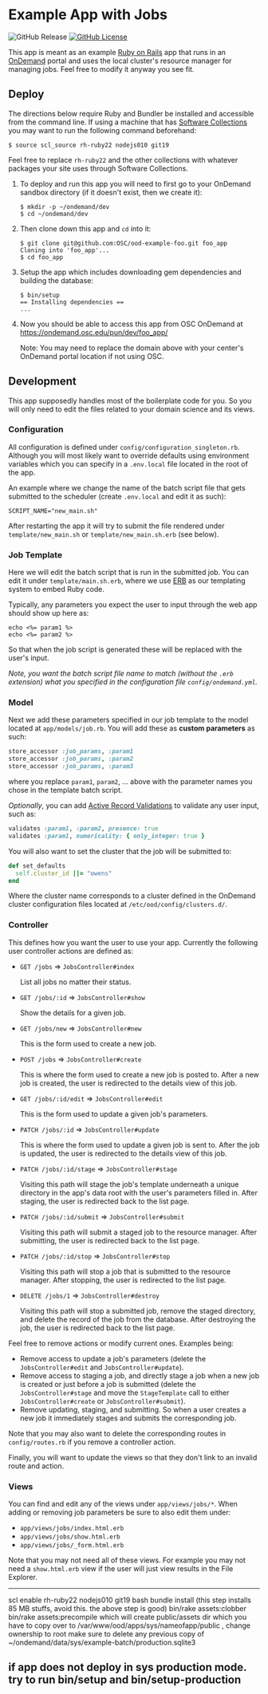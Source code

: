 # Example App with Jobs

![GitHub Release](https://img.shields.io/github/release/osc/ood-example-batch.svg)
[![GitHub License](https://img.shields.io/badge/license-MIT-green.svg)](https://opensource.org/licenses/MIT)

This app is meant as an example [Ruby on Rails] app that runs in an [OnDemand]
portal and uses the local cluster's resource manager for managing jobs. Feel
free to modify it anyway you see fit.

## Deploy

The directions below require Ruby and Bundler be installed and accessible from
the command line. If using a machine that has [Software Collections] you may
want to run the following command beforehand:

```console
$ source scl_source rh-ruby22 nodejs010 git19
```

Feel free to replace `rh-ruby22` and the other collections with whatever
packages your site uses through Software Collections.

1. To deploy and run this app you will need to first go to your OnDemand
   sandbox directory (if it doesn't exist, then we create it):

   ```console
   $ mkdir -p ~/ondemand/dev
   $ cd ~/ondemand/dev
   ```

2. Then clone down this app and `cd` into it:

   ```console
   $ git clone git@github.com:OSC/ood-example-foo.git foo_app
   Cloning into 'foo_app'...
   $ cd foo_app
   ```

3. Setup the app which includes downloading gem dependencies and building the
   database:

   ```console
   $ bin/setup
   == Installing dependencies ==
   ...
   ```

4. Now you should be able to access this app from OSC OnDemand at
   https://ondemand.osc.edu/pun/dev/foo_app/

   Note: You may need to replace the domain above with your center's OnDemand
   portal location if not using OSC.

## Development

This app supposedly handles most of the boilerplate code for you. So you will
only need to edit the files related to your domain science and its views.

### Configuration

All configuration is defined under `config/configuration_singleton.rb`.
Although you will most likely want to override defaults using environment
variables which you can specify in a `.env.local` file located in the root of
the app.

An example where we change the name of the batch script file that gets
submitted to the scheduler (create `.env.local` and edit it as such):

```shell
SCRIPT_NAME="new_main.sh"
```

After restarting the app it will try to submit the file rendered under
`template/new_main.sh` or `template/new_main.sh.erb` (see below).

### Job Template

Here we will edit the batch script that is run in the submitted job. You can
edit it under `template/main.sh.erb`, where we use [ERB] as our templating
system to embed Ruby code.

Typically, any parameters you expect the user to input through the web app
should show up here as:

```erb
echo <%= param1 %>
echo <%= param2 %>
```

So that when the job script is generated these will be replaced with the user's
input.

*Note, you want the batch script file name to match (without the `.erb`
extension) what you specified in the configuration file `config/ondemand.yml`.*

### Model

Next we add these parameters specified in our job template to the model located
at `app/models/job.rb`. You will add these as **custom parameters** as such:

```ruby
store_accessor :job_params, :param1
store_accessor :job_params, :param2
store_accessor :job_params, :param3
```

where you replace `param1`, `param2`, ... above with the parameter names you
chose in the template batch script.

*Optionally*, you can add [Active Record Validations] to validate any user
input, such as:

```ruby
validates :param1, :param2, presence: true
validates :param1, numericality: { only_integer: true }
```

You will also want to set the cluster that the job will be submitted to:

```ruby
def set_defaults
  self.cluster_id ||= "owens"
end
```

Where the cluster name corresponds to a cluster defined in the OnDemand cluster
configuration files located at `/etc/ood/config/clusters.d/`.

### Controller

This defines how you want the user to use your app. Currently the following
user controller actions are defined as:

- `GET /jobs` => `JobsController#index`

   List all jobs no matter their status.

- `GET /jobs/:id` => `JobsController#show`

   Show the details for a given job.

- `GET /jobs/new` => `JobsController#new`

   This is the form used to create a new job.

- `POST /jobs` => `JobsController#create`

   This is where the form used to create a new job is posted to. After a new
   job is created, the user is redirected to the details view of this job.

- `GET /jobs/:id/edit` => `JobsController#edit`

   This is the form used to update a given job's parameters.

- `PATCH /jobs/:id` => `JobsController#update`

   This is where the form used to update a given job is sent to. After the job
   is updated, the user is redirected to the details view of this job.

- `PATCH /jobs/:id/stage` => `JobsController#stage`

   Visiting this path will stage the job's template underneath a unique
   directory in the app's data root with the user's parameters filled in. After
   staging, the user is redirected back to the list page.

- `PATCH /jobs/:id/submit` => `JobsController#submit`

   Visiting this path will submit a staged job to the resource manager. After
   submitting, the user is redirected back to the list page.

- `PATCH /jobs/:id/stop` => `JobsController#stop`

   Visiting this path will stop a job that is submitted to the resource
   manager. After stopping, the user is redirected to the list page.

- `DELETE /jobs/1` => `JobsController#destroy`

   Visiting this path will stop a submitted job, remove the staged directory,
   and delete the record of the job from the database. After destroying the
   job, the user is redirected back to the list page.

Feel free to remove actions or modify current ones. Examples being:

- Remove access to update a job's parameters (delete the `JobsController#edit`
  and `JobsController#update`).
- Remove access to staging a job, and directly stage a job when a new job is
  created or just before a job is submitted (delete the `JobsController#stage`
  and move the `StageTemplate` call to either `JobsController#create` or
  `JobsController#submit`).
- Remove updating, staging, and submitting. So when a user creates a new job it
  immediately stages and submits the corresponding job.

Note that you may also want to delete the corresponding routes in
`config/routes.rb` if you remove a controller action.

Finally, you will want to update the views so that they don't link to an
invalid route and action.

### Views

You can find and edit any of the views under `app/views/jobs/*`. When adding or
removing job parameters be sure to also edit them under:

- `app/views/jobs/index.html.erb`
- `app/views/jobs/show.html.erb`
- `app/views/jobs/_form.html.erb`

Note that you may not need all of these views. For example you may not need a
`show.html.erb` view if the user will just view results in the File Explorer.

[Ruby on Rails]: https://rubyonrails.org/
[OnDemand]: http://openondemand.org/
[Software Collections]: https://www.softwarecollections.org/en/
[ERB]: https://en.wikipedia.org/wiki/ERuby
[Active Record Validations]: http://guides.rubyonrails.org/v4.2/active_record_validations.html

----
scl enable rh-ruby22 nodejs010 git19 bash
bundle install (this step installs 85 MB stuffs, avoid this. the above step is good)
bin/rake assets:clobber
bin/rake assets:precompile
which will create public/assets dir which you have to copy over to /var/www/ood/apps/sys/nameofapp/public , change ownership to root
make sure to delete any previous copy of ~/ondemand/data/sys/example-batch/production.sqlite3

if app does not deploy in sys production mode. 
try to run bin/setup and bin/setup-production
----
